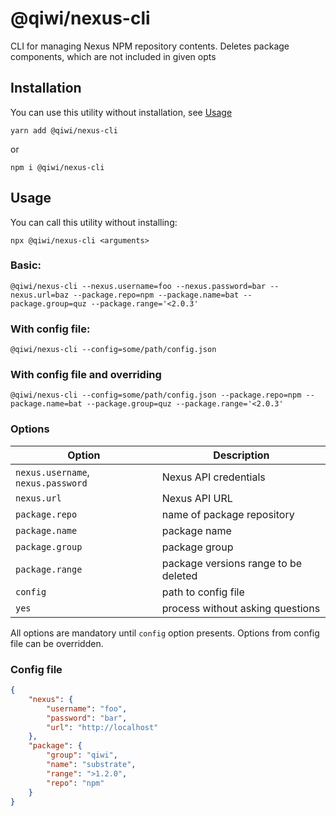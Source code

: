 # @qiwi/nexus-cli
CLI for managing Nexus NPM repository contents.
Deletes package components, which are not included in given opts
## Installation
You can use this utility without installation, see [Usage](#Usage)
```shell script
yarn add @qiwi/nexus-cli
```
or
```shell script
npm i @qiwi/nexus-cli
```
## Usage
You can call this utility without installing:
```shell script
npx @qiwi/nexus-cli <arguments>
```
### Basic:
```shell script
@qiwi/nexus-cli --nexus.username=foo --nexus.password=bar --nexus.url=baz --package.repo=npm --package.name=bat --package.group=quz --package.range='<2.0.3'
```
### With config file:
```shell script
@qiwi/nexus-cli --config=some/path/config.json
```
### With config file and overriding
```shell script
@qiwi/nexus-cli --config=some/path/config.json --package.repo=npm --package.name=bat --package.group=quz --package.range='<2.0.3'
```
### Options
| Option                                      | Description                            |
|---------------------------------------------|----------------------------------------|
| `nexus.username`, `nexus.password`          | Nexus API credentials                  |
| `nexus.url`                                 | Nexus API URL                          |
| `package.repo`                              | name of package repository             |
| `package.name`                              | package name                           |
| `package.group`                             | package group                          |
| `package.range`                             | package versions range to be deleted   |
| `config`                                    | path to config file                    |
| `yes`                                       | process without asking questions       |

All options are mandatory until `config` option presents.
Options from config file can be overridden.
### Config file
```json
{
    "nexus": {
        "username": "foo",
        "password": "bar",
        "url": "http://localhost"
    },
    "package": {
        "group": "qiwi",
        "name": "substrate",
        "range": ">1.2.0",
        "repo": "npm"
    }
}
```
